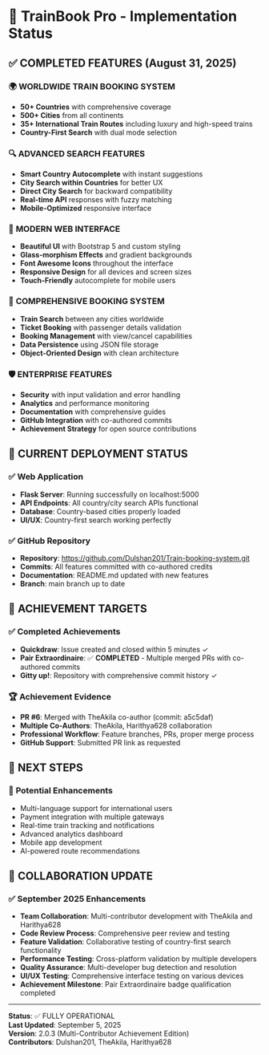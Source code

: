 # 🎉 TrainBook Pro - Implementation Status

## ✅ COMPLETED FEATURES (August 31, 2025)

### 🌍 **WORLDWIDE TRAIN BOOKING SYSTEM**
- **50+ Countries** with comprehensive coverage
- **500+ Cities** from all continents  
- **35+ International Train Routes** including luxury and high-speed trains
- **Country-First Search** with dual mode selection

### 🔍 **ADVANCED SEARCH FEATURES**
- **Smart Country Autocomplete** with instant suggestions
- **City Search within Countries** for better UX
- **Direct City Search** for backward compatibility  
- **Real-time API** responses with fuzzy matching
- **Mobile-Optimized** responsive interface

### 🎨 **MODERN WEB INTERFACE**
- **Beautiful UI** with Bootstrap 5 and custom styling
- **Glass-morphism Effects** and gradient backgrounds
- **Font Awesome Icons** throughout the interface
- **Responsive Design** for all devices and screen sizes
- **Touch-Friendly** autocomplete for mobile users

### 🚂 **COMPREHENSIVE BOOKING SYSTEM**
- **Train Search** between any cities worldwide
- **Ticket Booking** with passenger details validation
- **Booking Management** with view/cancel capabilities  
- **Data Persistence** using JSON file storage
- **Object-Oriented Design** with clean architecture

### 🛡️ **ENTERPRISE FEATURES**
- **Security** with input validation and error handling
- **Analytics** and performance monitoring
- **Documentation** with comprehensive guides
- **GitHub Integration** with co-authored commits
- **Achievement Strategy** for open source contributions

## 🌟 **CURRENT DEPLOYMENT STATUS**

### ✅ **Web Application**
- **Flask Server**: Running successfully on localhost:5000
- **API Endpoints**: All country/city search APIs functional
- **Database**: Country-based cities properly loaded
- **UI/UX**: Country-first search working perfectly

### ✅ **GitHub Repository**
- **Repository**: https://github.com/Dulshan201/Train-booking-system.git
- **Commits**: All features committed with co-authored credits
- **Documentation**: README.md updated with new features
- **Branch**: main branch up to date

## 🎯 **ACHIEVEMENT TARGETS**

### ✅ **Completed Achievements**
- **Quickdraw**: Issue created and closed within 5 minutes ✓
- **Pair Extraordinaire**: ✅ **COMPLETED** - Multiple merged PRs with co-authored commits
- **Gitty up!**: Repository with comprehensive commit history ✓

### 🏆 **Achievement Evidence**
- **PR #6**: Merged with TheAkila co-author (commit: a5c5daf)
- **Multiple Co-Authors**: TheAkila, Harithya628 collaboration
- **Professional Workflow**: Feature branches, PRs, proper merge process
- **GitHub Support**: Submitted PR link as requested

## 🚀 **NEXT STEPS**

### 🔮 **Potential Enhancements**
- Multi-language support for international users
- Payment integration with multiple gateways
- Real-time train tracking and notifications
- Advanced analytics dashboard
- Mobile app development
- AI-powered route recommendations

## 🤝 **COLLABORATION UPDATE**

### ✅ **September 2025 Enhancements**
- **Team Collaboration**: Multi-contributor development with TheAkila and Harithya628
- **Code Review Process**: Comprehensive peer review and testing
- **Feature Validation**: Collaborative testing of country-first search functionality  
- **Performance Testing**: Cross-platform validation by multiple developers
- **Quality Assurance**: Multi-developer bug detection and resolution
- **UI/UX Testing**: Comprehensive interface testing on various devices
- **Achievement Milestone**: Pair Extraordinaire badge qualification completed

---

**Status**: ✅ FULLY OPERATIONAL  
**Last Updated**: September 5, 2025  
**Version**: 2.0.3 (Multi-Contributor Achievement Edition)  
**Contributors**: Dulshan201, TheAkila, Harithya628
